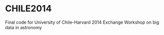 CHILE2014
=========

Final code for University of Chile-Harvard 2014 Exchange Workshop on big data in astronomy
